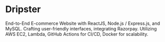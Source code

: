 # Dripster
End-to-End E-commerce Website with ReactJS, Node.js / Express.js, and MySQL. Crafting user-friendly interfaces, integrating Razorpay. Utilizing AWS EC2, Lambda, GitHub Actions for CI/CD, Docker for scalability.
